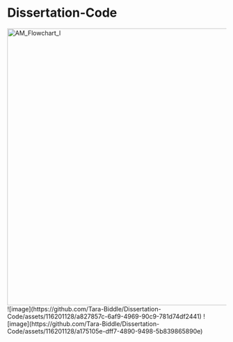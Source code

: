 # Dissertation-Code

<img width="636" alt="AM_Flowchart_l" src="https://github.com/Tara-Biddle/Dissertation-Code/assets/116201128/0b39f398-ff4e-4586-85c2-d07878dc50fa">
![image](https://github.com/Tara-Biddle/Dissertation-Code/assets/116201128/a827857c-6af9-4969-90c9-781d74df2441)
![image](https://github.com/Tara-Biddle/Dissertation-Code/assets/116201128/a175105e-dff7-4890-9498-5b839865890e)
